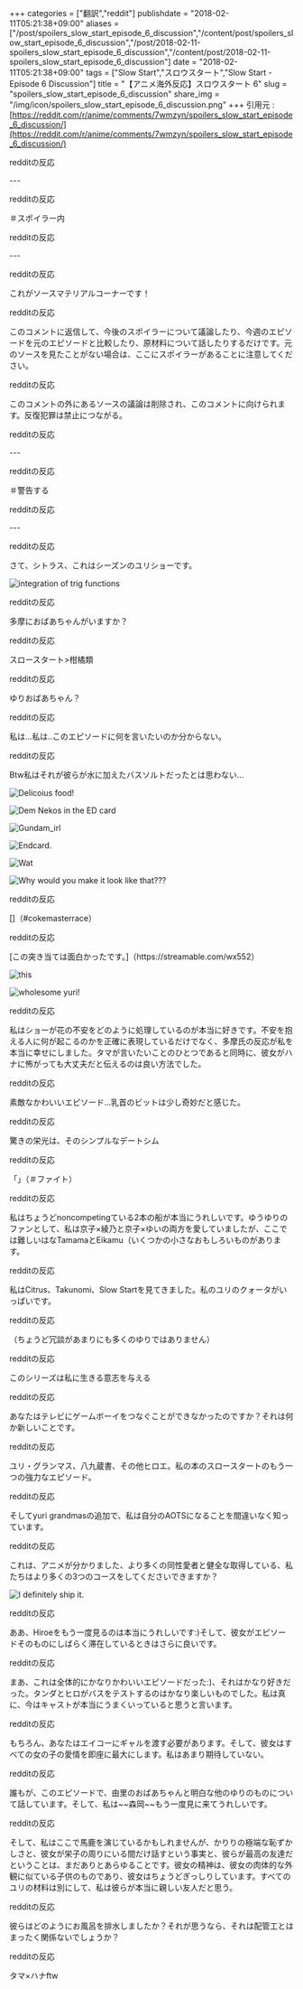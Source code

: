 +++
categories = ["翻訳","reddit"]
publishdate = "2018-02-11T05:21:38+09:00"
aliases = ["/post/spoilers_slow_start_episode_6_discussion","/content/post/spoilers_slow_start_episode_6_discussion","/post/2018-02-11-spoilers_slow_start_episode_6_discussion","/content/post/2018-02-11-spoilers_slow_start_episode_6_discussion"]
date = "2018-02-11T05:21:38+09:00"
tags = ["Slow Start","スロウスタート","Slow Start - Episode 6 Discussion"]
title = "【アニメ海外反応】スロウスタート 6"
slug = "spoilers_slow_start_episode_6_discussion"
share_img = "/img/icon/spoilers_slow_start_episode_6_discussion.png"
+++
引用元 : [https://reddit.com/r/anime/comments/7wmzyn/spoilers_slow_start_episode_6_discussion/](https://reddit.com/r/anime/comments/7wmzyn/spoilers_slow_start_episode_6_discussion/)

<p><span class="reddit-comment">redditの反応</span></p>---

<p><span class="reddit-comment">redditの反応</span></p>＃スポイラー内

<p><span class="reddit-comment">redditの反応</span></p>---

<p><span class="reddit-comment">redditの反応</span></p>これがソースマテリアルコーナーです！

<p><span class="reddit-comment">redditの反応</span></p>このコメントに返信して、今後のスポイラーについて議論したり、今週のエピソードを元のエピソードと比較したり、原材料について話したりするだけです。元のソースを見たことがない場合は、ここにスポイラーがあることに注意してください。

<p><span class="reddit-comment">redditの反応</span></p>このコメントの外にあるソースの議論は削除され、このコメントに向けられます。反復犯罪は禁止につながる。

<p><span class="reddit-comment">redditの反応</span></p>---

<p><span class="reddit-comment">redditの反応</span></p>＃警告する

<p><span class="reddit-comment">redditの反応</span></p>---

<p><span class="reddit-comment">redditの反応</span></p>さて、シトラス、これはシーズンのユリショーです。

![integration of trig functions](https://i.imgur.com/KxiVPOK.jpg)

<p><span class="reddit-comment">redditの反応</span></p>多摩におばあちゃんがいますか？

<p><span class="reddit-comment">redditの反応</span></p>スロースタート&gt;柑橘類

<p><span class="reddit-comment">redditの反応</span></p>ゆりおばあちゃん？

<p><span class="reddit-comment">redditの反応</span></p>私は...私は..このエピソードに何を言いたいのか分からない。

<p><span class="reddit-comment">redditの反応</span></p>Btw私はそれが彼らが水に加えたバスソルトだったとは思わない...

![Delicoius food!](https://i.imgur.com/315xLAq.png)

![Dem Nekos in the ED card](https://i.imgur.com/OVnJENK.jpg)

![Gundam_irl](https://i.imgur.com/wGjJiyD.png)

![Endcard.](https://i.imgur.com/35EvKuf.png)

![Wat](https://i.imgur.com/RnMaCsX.png)

![Why would you make it look like that???](https://i.imgur.com/4ZRVSFb.png)

<p><span class="reddit-comment">redditの反応</span></p>[]（#cokemasterrace）

<p><span class="reddit-comment">redditの反応</span></p>[この突き当ては面白かったです。]（https://streamable.com/wx552）

![this](https://i.imgur.com/W81fC5B.jpg)

![wholesome yuri!](https://i.imgur.com/WEXhbYc.jpg)

<p><span class="reddit-comment">redditの反応</span></p>私はショーが花の不安をどのように処理しているのが本当に好きです。不安を抱える人に何が起こるのかを正確に表現しているだけでなく、多摩氏の反応が私を本当に幸せにしました。タマが言いたいことのひとつであると同時に、彼女がハナに怖がっても大丈夫だと伝えるのは良い方法でした。

<p><span class="reddit-comment">redditの反応</span></p>素敵なかわいいエピソード...乳首のビットは少し奇妙だと感じた。

<p><span class="reddit-comment">redditの反応</span></p>驚きの栄光は、そのシンプルなデートシム

<p><span class="reddit-comment">redditの反応</span></p>「」（＃ファイト）

<p><span class="reddit-comment">redditの反応</span></p>私はちょうどnoncompetingている2本の船が本当にうれしいです。ゆうゆりのファンとして、私は京子×綾乃と京子×ゆいの両方を愛していましたが、ここでは難しいはなTamamaとEikamu（いくつかの小さなおもしろいものがあります。

<p><span class="reddit-comment">redditの反応</span></p>私はCitrus、Takunomi、Slow Startを見てきました。私のユリのクォータがいっぱいです。

<p><span class="reddit-comment">redditの反応</span></p>（ちょうど冗談があまりにも多くのゆりではありません）

<p><span class="reddit-comment">redditの反応</span></p>このシリーズは私に生きる意志を与える

<p><span class="reddit-comment">redditの反応</span></p>あなたはテレビにゲームボーイをつなぐことができなかったのですか？それは何か新しいことです。

<p><span class="reddit-comment">redditの反応</span></p>ユリ・グランマス、八九蔵書、その他ヒロエ。私の本のスロースタートのもう一つの強力なエピソード。

<p><span class="reddit-comment">redditの反応</span></p>そしてyuri grandmasの追加で、私は自分のAOTSになることを間違いなく知っています。

<p><span class="reddit-comment">redditの反応</span></p>これは、アニメが分かりました、より多くの同性愛者と健全な取得している、私たちはより多くの3つのコースをしてくださいできますか？

![I definitely ship it.](https://i.imgur.com/H4De6fS.jpg)

<p><span class="reddit-comment">redditの反応</span></p>ああ、Hiroeをもう一度見るのは本当にうれしいです:)そして、彼女がエピソードそのものにしばらく滞在しているときはさらに良いです。

<p><span class="reddit-comment">redditの反応</span></p>まあ、これは全体的にかなりかわいいエピソードだった:)、それはかなり好きだった。タンダとヒロがバスをテストするのはかなり楽しいものでした。私は真に、今はキャストが本当にうまくいっていると思うと言います。

<p><span class="reddit-comment">redditの反応</span></p>もちろん、あなたはエイコーにギャルを渡す必要があります。そして、彼女はすべての女の子の愛情を即座に最大にします。私はあまり期待していない。

<p><span class="reddit-comment">redditの反応</span></p>誰もが、このエピソードで、由里のおばあちゃんと明白な他のゆりのものについて話しています。そして、私は~~森岡~~もう一度見に来てうれしいです。

<p><span class="reddit-comment">redditの反応</span></p>そして、私はここで馬鹿を演じているかもしれませんが、かりりの極端な恥ずかしさと、彼女が栄子の周りにいる間だけ話すという事実と、彼らが最高の友達だということは、まだありとあらゆることです。彼女の精神は、彼女の肉体的な外観に似ている子供のものであり、彼女はちょうどぎっしりしています。すべてのユリの材料は別にして、私は彼らが本当に親しい友人だと思う。

<p><span class="reddit-comment">redditの反応</span></p>彼らはどのようにお風呂を排水しましたか？それが思うなら、それは配管工とはまったく関係ないでしょうか？

<p><span class="reddit-comment">redditの反応</span></p>タマ×ハナftw
